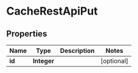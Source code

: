 # CacheRestApiPut

## Properties
Name | Type | Description | Notes
------------ | ------------- | ------------- | -------------
**id** | **Integer** |  |  [optional]
